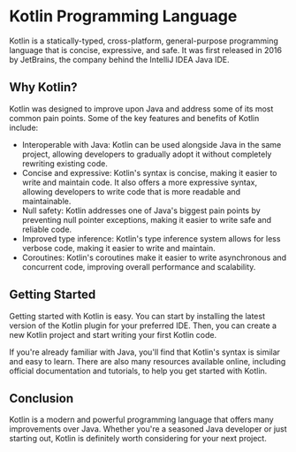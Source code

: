 # Kotlin Programming Language
Kotlin is a statically-typed, cross-platform, general-purpose programming language that is concise, expressive, and safe. It was first released in 2016 by JetBrains, the company behind the IntelliJ IDEA Java IDE.

## Why Kotlin?

Kotlin was designed to improve upon Java and address some of its most common pain points. Some of the key features and benefits of Kotlin include:

- Interoperable with Java: Kotlin can be used alongside Java in the same project, allowing developers to gradually adopt it without completely rewriting existing code.
- Concise and expressive: Kotlin's syntax is concise, making it easier to write and maintain code. It also offers a more expressive syntax, allowing developers to write code that is more readable and maintainable.
- Null safety: Kotlin addresses one of Java's biggest pain points by preventing null pointer exceptions, making it easier to write safe and reliable code.
- Improved type inference: Kotlin's type inference system allows for less verbose code, making it easier to write and maintain.
- Coroutines: Kotlin's coroutines make it easier to write asynchronous and concurrent code, improving overall performance and scalability.

## Getting Started

Getting started with Kotlin is easy. You can start by installing the latest version of the Kotlin plugin for your preferred IDE. Then, you can create a new Kotlin project and start writing your first Kotlin code.

If you're already familiar with Java, you'll find that Kotlin's syntax is similar and easy to learn. There are also many resources available online, including official documentation and tutorials, to help you get started with Kotlin.

## Conclusion

Kotlin is a modern and powerful programming language that offers many improvements over Java. Whether you're a seasoned Java developer or just starting out, Kotlin is definitely worth considering for your next project.

